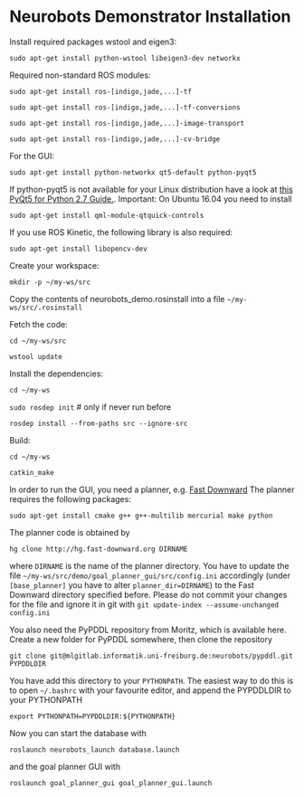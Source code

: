 # Neurobots Demonstrator Installation

Install required packages wstool and eigen3:

`sudo apt-get install python-wstool libeigen3-dev networkx`

Required non-standard ROS modules:

`sudo apt-get install ros-[indigo,jade,...]-tf`

`sudo apt-get install ros-[indigo,jade,...]-tf-conversions`

`sudo apt-get install ros-[indigo,jade,...]-image-transport`

`sudo apt-get install ros-[indigo,jade,...]-cv-bridge`

For the GUI:

`sudo apt-get install python-networkx qt5-default python-pyqt5`

If python-pyqt5 is not available for your Linux distribution have a look at  [this PyQt5 for Python 2.7 Guide.](PyQt5_manual_install_instructions.md). Important: On Ubuntu 16.04 you need to install

`sudo apt-get install qml-module-qtquick-controls`

If you use ROS Kinetic, the following library is also required:

`sudo apt-get install libopencv-dev`

Create your workspace:

`mkdir -p ~/my-ws/src`

Copy the contents of neurobots_demo.rosinstall into a file `~/my-ws/src/.rosinstall`

Fetch the code:

`cd ~/my-ws/src`

`wstool update`

Install the dependencies:

`cd ~/my-ws`

`sudo rosdep init` # only if never run before

`rosdep install --from-paths src --ignore-src`

Build:

`cd ~/my-ws`

`catkin_make`

In order to run the GUI, you need a planner, e.g. [Fast Downward](http://www.fast-downward.org)
The planner requires the following packages:

`sudo apt-get install cmake g++ g++-multilib mercurial make python`

The planner code is obtained by

`hg clone http://hg.fast-downward.org DIRNAME`

where `DIRNAME` is the name of the planner directory.
You have to update the file `~/my-ws/src/demo/goal_planner_gui/src/config.ini` accordingly
(under `[base_planner]` you have to alter `planner_dir=DIRNAME`) to the Fast Downward directory specified before.
Please do not commit your changes for the file and ignore it in git with
`git update-index --assume-unchanged config.ini`

You also need the PyPDDL repository from Moritz, which is available here.
Create a new folder for PyPDDL somewhere, then clone the repository

`git clone git@mlgitlab.informatik.uni-freiburg.de:neurobots/pypddl.git PYPDDLDIR`

You have add this directory to your `PYTHONPATH`. The easiest way to do this is to open
`~/.bashrc` with your favourite editor, and append the PYPDDLDIR to your PYTHONPATH 

`export PYTHONPATH=PYPDDLDIR:${PYTHONPATH}`

Now you can start the database with 

`roslaunch neurobots_launch database.launch`

and the goal planner GUI with

`roslaunch goal_planner_gui goal_planner_gui.launch`